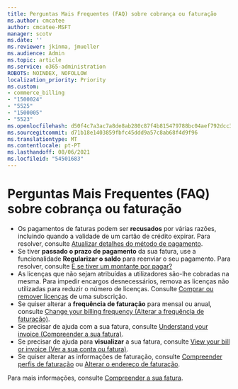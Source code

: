 ```yaml
---
title: Perguntas Mais Frequentes (FAQ) sobre cobrança ou faturação
ms.author: cmcatee
author: cmcatee-MSFT
manager: scotv
ms.date: ''
ms.reviewer: jkinma, jmueller
ms.audience: Admin
ms.topic: article
ms.service: o365-administration
ROBOTS: NOINDEX, NOFOLLOW
localization_priority: Priority
ms.custom:
- commerce_billing
- "1500024"
- "5525"
- "1500005"
- "5523"
ms.openlocfilehash: d50f4c7a3ac7a8de8ab280c87f4b815479788bc04aef792dcc3e503bed5b2f03
ms.sourcegitcommit: d71b18e1403859fbfc45ddd9a57c8ab68f4d9f96
ms.translationtype: MT
ms.contentlocale: pt-PT
ms.lasthandoff: 08/06/2021
ms.locfileid: "54501683"
---
```

# <a name="billing-or-invoice-faq"></a>Perguntas Mais Frequentes (FAQ) sobre cobrança ou faturação

- Os pagamentos de faturas podem ser **recusados** por várias razões, incluindo quando a validade de um cartão de crédito expirar. Para resolver, consulte [Atualizar detalhes do método de pagamento](/microsoft-365/commerce/billing-and-payments/manage-payment-methods#update-payment-method-details).
- Se tiver **passado o prazo de pagamento** da sua fatura, use a funcionalidade **Regularizar o saldo** para reenviar o seu pagamento. Para resolver, consulte [E se tiver um montante por pagar?](/microsoft-365/commerce/billing-and-payments/pay-for-your-subscription#what-if-i-have-an-outstanding-balance)
- As licenças que não sejam atribuídas a utilizadores são-lhe cobradas na mesma. Para impedir encargos desnecessários, remova as licenças não utilizadas para reduzir o número de licenças. Consulte [Comprar ou remover licenças](/microsoft-365/commerce/licenses/buy-licenses) de uma subscrição.
- Se quiser alterar a **frequência de faturação** para mensal ou anual, consulte [Change your billing frequency (Alterar a frequência de faturação)](/microsoft-365/commerce/billing-and-payments/change-payment-frequency).
- Se precisar de ajuda com a sua fatura, consulte [Understand your invoice (Compreender a sua fatura)](/microsoft-365/commerce/billing-and-payments/understand-your-invoice2).
- Se precisar de ajuda para **visualizar** a sua fatura, consulte [View your bill or invoice (Ver a sua conta ou fatura)](/microsoft-365/commerce/billing-and-payments/view-your-bill-or-invoice).
- Se quiser alterar as informações de faturação, consulte [Compreender perfis de faturação](/microsoft-365/commerce/billing-and-payments/manage-billing-profiles) ou [Alterar o endereço de faturação](/microsoft-365/commerce/billing-and-payments/change-your-billing-addresses).

Para mais informações, consulte [Compreender a sua fatura](/microsoft-365/commerce/billing-and-payments/understand-your-invoice2).